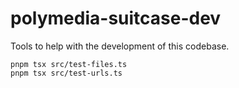 # polymedia-suitcase-dev

Tools to help with the development of this codebase.

```
pnpm tsx src/test-files.ts
pnpm tsx src/test-urls.ts
```
